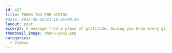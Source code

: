 ```yaml
---
id: 427
title: THANK YOU FOR GIVING
#date: 2014-06-26T23:16:56+00:00
layout: post
excerpt: A message from a place of gratitude, hoping you know every gift has been key to moving UC Santa Cruz faculty and students forward in our endeavors to solve problems, make art, help others, improve our world and so much more. You make UC Santa Cruz thrive.
thumbnail_image: thank-you2.png
categories:
  - Videos
---
```

